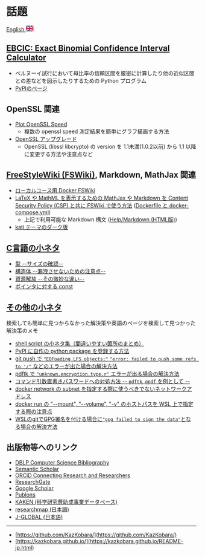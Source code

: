 # 話題

[English <img src="https://raw.githubusercontent.com/lipis/flag-icons/main/flags/4x3/gb.svg" width="20" alt="English" title="English"/>](./README.md)

<!-- Replace '.md' with '.html', and add 'https://kazkobara.github.io/tips-jp' -->

## [EBCIC: Exact Binomial Confidence Interval Calculator](https://kazkobara.github.io/ebcic/README-jp.html)

- ベルヌーイ試行において母比率の信頼区間を厳密に計算したり他の近似区間との差などを図示したりするための Python プログラム
- [PyPIのページ](https://pypi.org/project/ebcic/)

## OpenSSL 関連

- [Plot OpenSSL Speed](https://kazkobara.github.io/plot-openssl-speed/README-jp.html)
  - 複数の openssl speed 測定結果を簡単にグラフ描画する方法
- [OpenSSL アップグレード](https://kazkobara.github.io/openssl-migration)
  - OpenSSL (libssl libcrypto) の version を 1.1未満(1.0.2以前) から 1.1 以降に変更する方法や注意点など

## [FreeStyleWiki (FSWiki)](https://fswiki.osdn.jp/cgi-bin/wiki.cgi), Markdown, MathJax 関連

- [ローカルユース用 Docker FSWiki](https://kazkobara.github.io/dockerfile_fswiki_local/README-jp.html)
- [LaTeX や MathML を表示するための MathJax や Markdown を Content Security Policy (CSP) と共に FSWiki で使う方法](https://kazkobara.github.io/kati_dark/docs/markdown/markdown_plugin_for_fswiki.html) ([Dockerfile と docker-compose.yml](https://kazkobara.github.io/dockerfile_fswiki_local/))
  - 上記で利用可能な Markdown 構文 ([Help/Markdown (HTML版)](https://kazkobara.github.io/kati_dark/docs/markdown/Help_Markdown_for_FreeStyleWiki.htm "https://kazkobara.github.io/kati_dark/docs/markdown/Help_Markdown_for_FreeStyleWiki.htm"))
- [kati テーマのダーク版](https://kazkobara.github.io/kati_dark)

## [C言語の小ネタ](https://kazkobara.github.io/c-resource-mgmt/)

- [型 --サイズの確認--](https://kazkobara.github.io/c-resource-mgmt/sizeof.html)
- [構造体 --漏洩させないための注意点--](https://kazkobara.github.io/c-resource-mgmt/struct.html)
- [資源解放 --その微妙な違い--](https://kazkobara.github.io/c-resource-mgmt/release.html)
- [ポインタに対する const](https://kazkobara.github.io/c-resource-mgmt/const_pointer.html)

## [その他の小ネタ](https://kazkobara.github.io/tips-jp)

検索しても簡単に見つからなかった解決策や英語のページを検索して見つかった解決策のメモ

- [shell script の小ネタ集（間違いやすい箇所のまとめ）](https://kazkobara.github.io/tips-jp/shell/tips_of_shell.html)
- [PyPI に自作の python package を登録する方法](https://kazkobara.github.io/tips-jp/python/PyPI.html)
- [git push で `"EOFoading LFS objects:"` `"error: failed to push some refs to '/"` などのエラーが出た場合の解決方法](https://kazkobara.github.io/tips-jp/linux/git_faild_to_push_some_refs.html)
- [pdftk で `"unknown.encryption.type.r"` エラーが出る場合の解決方法](https://kazkobara.github.io/tips-jp/linux/pdftk_unknown_encryption_type_r.html)
- [コマンド引数直書きパスワードへの対処方法 -- `pdftk`, `qpdf` を例として --](https://kazkobara.github.io/tips-jp/linux/password_prompter.html)
- [docker network の subnet を指定する際に使うべきでないネットワークアドレス](https://kazkobara.github.io/tips-jp/docker/subnet.html)
- [docker run の "--mount", "--volume", "-v" のホストパスを WSL 上で指定する際の注意点](https://kazkobara.github.io/tips-jp/docker/bind-mount-wsl.html)
- [WSLのgitでGPG署名を付ける場合に`"gpg failed to sign the data"`となる場合の解決方法](https://kazkobara.github.io/tips-jp/linux/gpg_failed_to_sign_the_data_in_git_on_wsl.html)

## 出版物等へのリンク

- [DBLP Computer Science Bibliography](https://dblp.org/pid/84/6059.html)
- [Semantic Scholar](https://www.semanticscholar.org/author/K.-Kobara/1805210)
- [ORCiD Connecting Research and Researchers](https://orcid.org/0000-0002-4854-5742)
- [ResearchGate](https://www.researchgate.net/profile/Kazukuni-Kobara)
- [Google Scholar](https://scholar.google.co.jp/scholar?as_sdt=2007&q=Kazukuni+Kobara)
- [Publons](https://publons.com/researcher/2224023/kazukuni-kobara/)
- [KAKEN (科学研究費助成事業データベース)](https://nrid.nii.ac.jp/nrid/1000070323649/)
- [researchmap (日本語)](https://researchmap.jp/KazKobara/?lang=ja)
- [J-GLOBAL (日本語)](https://jglobal.jst.go.jp/detail/?JGLOBAL_ID=200901051249623484)

---

- [https://github.com/KazKobara/](https://github.com/KazKobara/)
- [https://kazkobara.github.io/](https://kazkobara.github.io/README-jp.html)
